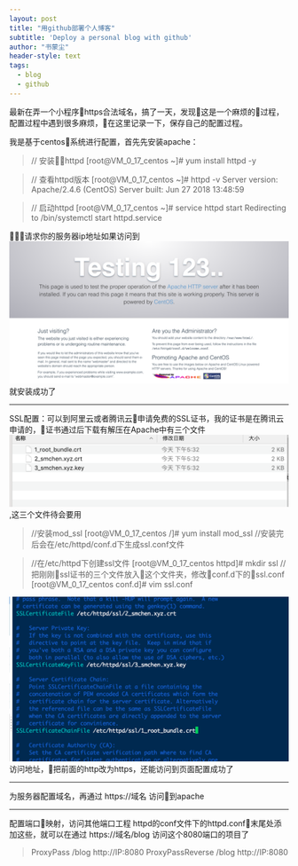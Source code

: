 ```yaml
---
layout: post
title: "用github部署个人博客"
subtitle: 'Deploy a personal blog with github'
author: "书蒙尘"
header-style: text
tags:
  - blog
  - github
---
```


最新在弄一个小程序https合法域名，搞了一天，发现这是一个麻烦的过程，配置过程中遇到很多麻烦，在这里记录一下，保存自己的配置过程。

我是基于centos系统进行配置，首先先安装apache：

> // 安装httpd
[root@VM_0_17_centos ~]# yum install httpd -y

> // 查看httpd版本
[root@VM_0_17_centos ~]# httpd -v
Server version: Apache/2.4.6 (CentOS)
Server built:   Jun 27 2018 13:48:59

> // 启动httpd
[root@VM_0_17_centos ~]# service httpd start
Redirecting to /bin/systemctl start httpd.service

请求你的服务器ip地址如果访问到![img](/img/201810/apache.png)就安装成功了

---

SSL配置：可以到阿里云或者腾讯云申请免费的SSL证书，我的证书是在腾讯云申请的，证书通过后下载有解压在Apache中有三个文件![img](/img/201810/SSL.png),这三个文件待会要用



> //安装mod_ssl 
[root@VM_0_17_centos /]# yum install mod_ssl
//安装完后会在/etc/httpd/conf.d下生成ssl.conf文件

> //在/etc/httpd下创建ssl文件
[root@VM_0_17_centos httpd]# mkdir ssl
//把刚刚ssl证书的三个文件放入这个文件夹，修改conf.d下的ssl.conf
[root@VM_0_17_centos conf.d]# vim ssl.conf

![img](/img/201810/sslConf.png)
访问地址，把前面的http改为https，还能访问到页面配置成功了

---
为服务器配置域名，再通过 https://域名 访问到apache

---
配置端口映射，访问其他端口工程
httpd的conf文件下的httpd.conf末尾处添加这些，就可以在通过 https://域名/blog 访问这个8080端口的项目了

> ProxyPass  /blog http://IP:8080
ProxyPassReverse  /blog http://IP:8080